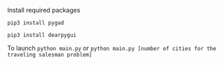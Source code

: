 Install required packages

`pip3 install pygad`

`pip3 install dearpygui`

To launch
`python main.py` or `python main.py [number of cities for the traveling salesman problem]`